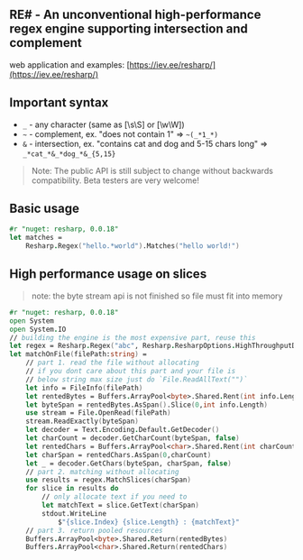 ## RE# - An unconventional high-performance regex engine supporting intersection and complement

web application and examples: [https://iev.ee/resharp/](https://iev.ee/resharp/)

## Important syntax

- `_` - any character (same as [\s\S] or [\w\W])
- `~` - complement, ex. "does not contain 1" => `~(_*1_*)`
- `&` - intersection, ex. "contains cat and dog and 5-15 chars long" => `_*cat_*&_*dog_*&_{5,15}`

> Note:
> The public API is still subject to change without backwards compatibility. 
> Beta testers are very welcome!

## Basic usage

```fsharp
#r "nuget: resharp, 0.0.18"
let matches =
    Resharp.Regex("hello.*world").Matches("hello world!")
```

## High performance usage on slices 
> note: the byte stream api is not finished so file must fit into memory
```fsharp
#r "nuget: resharp, 0.0.18"
open System
open System.IO
// building the engine is the most expensive part, reuse this
let regex = Resharp.Regex("abc", Resharp.ResharpOptions.HighThroughputDefaults)
let matchOnFile(filePath:string) =  
    // part 1. read the file without allocating
    // if you dont care about this part and your file is 
    // below string max size just do `File.ReadAllText("")`
    let info = FileInfo(filePath)
    let rentedBytes = Buffers.ArrayPool<byte>.Shared.Rent(int info.Length)
    let byteSpan = rentedBytes.AsSpan().Slice(0,int info.Length)
    use stream = File.OpenRead(filePath)
    stream.ReadExactly(byteSpan)
    let decoder = Text.Encoding.Default.GetDecoder()
    let charCount = decoder.GetCharCount(byteSpan, false)
    let rentedChars = Buffers.ArrayPool<char>.Shared.Rent(int charCount)
    let charSpan = rentedChars.AsSpan(0,charCount)
    let _ = decoder.GetChars(byteSpan, charSpan, false)
    // part 2. matching without allocating
    use results = regex.MatchSlices(charSpan)
    for slice in results do 
        // only allocate text if you need to
        let matchText = slice.GetText(charSpan)
        stdout.WriteLine 
            $"{slice.Index} {slice.Length} : {matchText}"
    // part 3. return pooled resources
    Buffers.ArrayPool<byte>.Shared.Return(rentedBytes)
    Buffers.ArrayPool<char>.Shared.Return(rentedChars)

```


